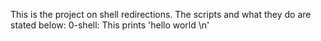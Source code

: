 This is the project on shell redirections. The scripts and what they do are stated below:
0-shell: This prints 'hello world \n'